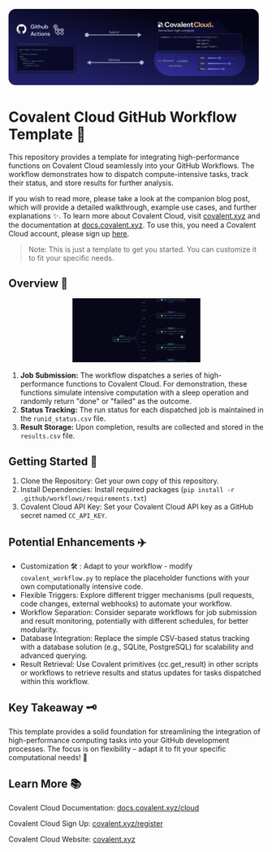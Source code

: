 <p align="center">
  <img src="./assets/banner.png" />
</p>

# Covalent Cloud GitHub Workflow Template 🚀

This repository provides a template for integrating high-performance functions on Covalent Cloud seamlessly into your GitHub Workflows. The workflow demonstrates how to dispatch compute-intensive tasks, track their status, and store results for further analysis. 

If you wish to read more, please take a look at the companion blog post, which will provide a detailed walkthrough, example use cases, and further explanations ✨. To learn more about Covalent Cloud, visit [covalent.xyz](https://www.covalent.xyz) and the documentation at [docs.covalent.xyz](docs.covalent.xyz/cloud). To use this, you need a Covalent Cloud account, please sign up [here](https://www.covalent.xyz/register).


> Note: This is just a template to get you started. You can customize it to fit your specific needs.

## Overview 📝

<p align="center">
  <img src="./assets/workflow.gif" width="50%" />
</p>


1. **Job Submission:** The workflow dispatches a series of high-performance functions to Covalent Cloud. For demonstration, these functions simulate intensive computation with a sleep operation and randomly return "done" or "failed" as the outcome.
2. **Status Tracking:** The run status for each dispatched job is maintained in the `runid_status.csv` file.
3. **Result Storage:** Upon completion, results are collected and stored in the `results.csv` file.

## Getting Started 👐

1. Clone the Repository: Get your own copy of this repository.
2. Install Dependencies: Install required packages (`pip install -r .github/workflows/requirements.txt`)
3. Covalent Cloud API Key: Set your Covalent Cloud API key as a GitHub secret named `CC_API_KEY`.


## Potential Enhancements ✈️

- Customization 🛠️ : Adapt to your workflow - modify `covalent_workflow.py` to replace the placeholder functions with your own computationally intensive code.
- Flexible Triggers:  Explore different trigger mechanisms (pull requests, code changes, external webhooks) to automate your workflow.
- Workflow Separation: Consider separate workflows for job submission and result monitoring, potentially with different schedules, for better modularity.
- Database Integration:  Replace the simple CSV-based status tracking with a database solution (e.g., SQLite, PostgreSQL) for scalability and advanced querying.
- Result Retrieval: Use Covalent primitives (cc.get_result) in other scripts or workflows to retrieve results and status updates for tasks dispatched within this workflow.

## Key Takeaway 🗝️

This template provides a solid foundation for streamlining the integration of high-performance computing tasks into your GitHub development processes. The focus is on flexibility – adapt it to fit your specific computational needs! 💪

## Learn More 📚

Covalent Cloud Documentation: [docs.covalent.xyz/cloud](docs.covalent.xyz/cloud)

Covalent Cloud Sign Up: [covalent.xyz/register](https://www.covalent.xyz/register)

Covalent Cloud Website: [covalent.xyz](https://www.covalent.xyz)